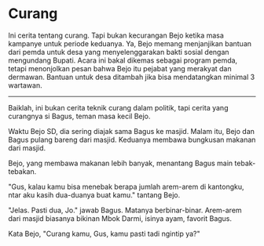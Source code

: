 # Curang



Ini cerita tentang curang. Tapi bukan kecurangan Bejo ketika masa kampanye untuk periode keduanya. Ya, Bejo memang menjanjikan bantuan dari pemda untuk desa yang menyelenggarakan bakti sosial dengan mengundang Bupati. Acara ini bakal dikemas sebagai program pemda, tetapi menonjolkan pesan bahwa Bejo itu pejabat yang merakyat dan dermawan. Bantuan untuk desa ditambah jika bisa mendatangkan minimal 3 wartawan.

***

Baiklah, ini bukan cerita teknik curang dalam politik, tapi cerita yang curangnya si Bagus, teman masa kecil Bejo.

Waktu Bejo SD, dia sering diajak sama Bagus ke masjid. Malam itu, Bejo dan Bagus pulang bareng dari masjid. Keduanya membawa bungkusan makanan dari masjid.

Bejo, yang membawa makanan lebih banyak, menantang Bagus main tebak-tebakan.

"Gus, kalau kamu bisa menebak berapa jumlah arem-arem di kantongku, ntar aku kasih dua-duanya buat kamu." tantang Bejo.

"Jelas. Pasti dua, Jo." jawab Bagus. Matanya berbinar-binar. Arem-arem dari masjid biasanya bikinan Mbok Darmi, isinya ayam, favorit Bagus.

Kata Bejo, "Curang kamu, Gus, kamu pasti tadi ngintip ya?"